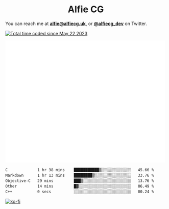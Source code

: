 <h1 align="center">Alfie CG</h1>

You can reach me at **alfie@alfiecg.uk**, or **[@alfiecg_dev](https://twitter.com/alfiecg_dev)** on Twitter.

<a href="https://wakatime.com/@61592169-b9cf-4af8-b6fa-8ac7d4369b01"><img src="https://wakatime.com/badge/user/61592169-b9cf-4af8-b6fa-8ac7d4369b01.svg" alt="Total time coded since May 22 2023" /></a>


<img align="center" src="/github-metrics.svg" alt="Metrics" width="500">

 <!--[![GitHub Streak](https://streak-stats.demolab.com/?user=alfiecg24)](https://git.io/streak-stats)-->

<!--START_SECTION:waka-->

```txt
C             1 hr 38 mins    ███████████▒░░░░░░░░░░░░░   45.66 %
Markdown      1 hr 13 mins    ████████▒░░░░░░░░░░░░░░░░   33.76 %
Objective-C   29 mins         ███▒░░░░░░░░░░░░░░░░░░░░░   13.76 %
Other         14 mins         █▓░░░░░░░░░░░░░░░░░░░░░░░   06.49 %
C++           0 secs          ░░░░░░░░░░░░░░░░░░░░░░░░░   00.24 %
```

<!--END_SECTION:waka-->

[![ko-fi](https://ko-fi.com/img/githubbutton_sm.svg)](https://ko-fi.com/M4M5R3BHU)
